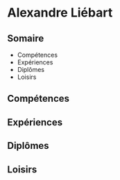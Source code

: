 # Alexandre Liébart
## Somaire
- Compétences
- Expériences
- Diplômes
- Loisirs
## Compétences
## Expériences
## Diplômes
## Loisirs
